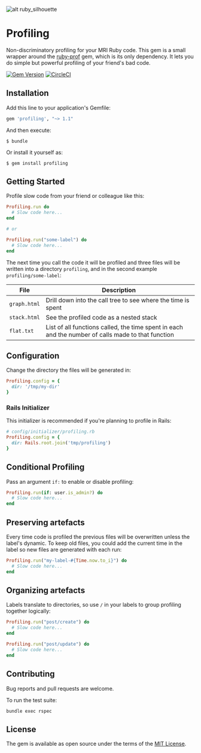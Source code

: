 ![alt ruby_silhouette](https://raw.githubusercontent.com/lukes/profiling/master/img/ruby.png)

# Profiling

Non-discriminatory profiling for your MRI Ruby code. This gem is a small wrapper around the [ruby-prof](https://github.com/ruby-prof/ruby-prof) gem, which is its only dependency. It lets you do simple but powerful profiling of your friend's bad code.

[![Gem Version](https://badge.fury.io/rb/profiling.svg)](https://badge.fury.io/rb/profiling)
[![CircleCI](https://circleci.com/gh/lukes/profiling/tree/master.svg?style=shield)](https://circleci.com/gh/lukes/profiling/tree/master)

## Installation

Add this line to your application's Gemfile:

```ruby
gem 'profiling', "~> 1.1"
```

And then execute:

    $ bundle

Or install it yourself as:

    $ gem install profiling

## Getting Started

Profile slow code from your friend or colleague like this:

```ruby
Profiling.run do
  # Slow code here...
end

# or

Profiling.run("some-label") do
  # Slow code here...
end
```

The next time you call the code it will be profiled and three files will be written into a directory `profiling`, and in the second example `profiling/some-label`:

| File | Description |
| ------------- | ------------- |
| `graph.html` | Drill down into the call tree to see where the time is spent |
| `stack.html` | See the profiled code as a nested stack |
| `flat.txt` | List of all functions called, the time spent in each and the number of calls made to that function |

## Configuration

Change the directory the files will be generated in:

```ruby
Profiling.config = {
  dir: '/tmp/my-dir'
}
```

### Rails Initializer

This initializer is recommended if you're planning to profile in Rails:

```ruby
# config/initializer/profiling.rb
Profiling.config = {
  dir: Rails.root.join('tmp/profiling')
}
```

## Conditional Profiling

Pass an argument `if:` to enable or disable profiling:

```ruby
Profiling.run(if: user.is_admin?) do
  # Slow code here...
end
```

## Preserving artefacts

Every time code is profiled the previous files will be overwritten unless the label's dynamic. To keep old files, you could add the current time in the label so new files are generated with each run:

```ruby
Profiling.run("my-label-#{Time.now.to_i}") do
  # Slow code here...
end
```

## Organizing artefacts

Labels translate to directories, so use `/` in your labels to group profiling together logically:

```ruby
Profiling.run("post/create") do
  # Slow code here...
end

Profiling.run("post/update") do
  # Slow code here...
end
```

## Contributing

Bug reports and pull requests are welcome.

To run the test suite:

    bundle exec rspec

## License

The gem is available as open source under the terms of the [MIT License](https://opensource.org/licenses/MIT).
